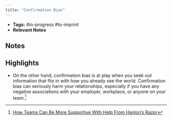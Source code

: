 ```yaml
---
title: "Confirmation Bias"
---
```


- **Tags:** #in-progress #to-imprint 
- **Relevant Notes**


## Notes

## Highlights
- On the other hand, confirmation bias is at play when you seek out information that fits in with how you already see the world. Confirmation bias can seriously harm your relationships, especially if you have any negative associations with your employer, workplace, or anyone on your team.[^1]

[^1]: [How Teams Can Be More Supportive With Help From Hanlon’s Razor](https://blog.trello.com/trello-hanlons-razor)